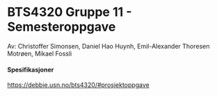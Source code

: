 # BTS4320 Gruppe 11 - Semesteroppgave
Av: Christoffer Simonsen, Daniel Hao Huynh, Emil-Alexander Thoresen Motrøen, Mikael Fossli
#### Spesifikasjoner
https://debbie.usn.no/bts4320/#prosjektoppgave 

